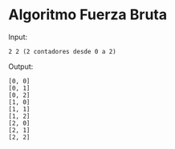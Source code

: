 # Algoritmo Fuerza Bruta


Input: 
```
2 2 (2 contadores desde 0 a 2)
```

Output:
```
[0, 0]
[0, 1]
[0, 2]
[1, 0]
[1, 1]
[1, 2]
[2, 0]
[2, 1]
[2, 2]
```
